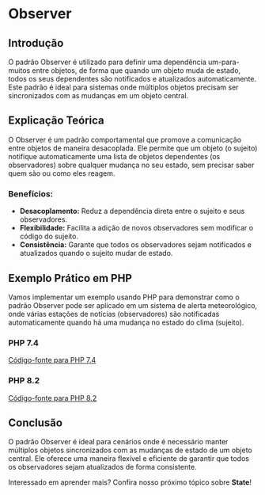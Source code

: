 # Observer

## Introdução
O padrão Observer é utilizado para definir uma dependência um-para-muitos entre objetos, de forma que quando um objeto muda de estado, todos os seus dependentes são notificados e atualizados automaticamente. Este padrão é ideal para sistemas onde múltiplos objetos precisam ser sincronizados com as mudanças em um objeto central.

## Explicação Teórica
O Observer é um padrão comportamental que promove a comunicação entre objetos de maneira desacoplada. Ele permite que um objeto (o sujeito) notifique automaticamente uma lista de objetos dependentes (os observadores) sobre qualquer mudança no seu estado, sem precisar saber quem são ou como eles reagem.

### Benefícios:
- **Desacoplamento:** Reduz a dependência direta entre o sujeito e seus observadores.
- **Flexibilidade:** Facilita a adição de novos observadores sem modificar o código do sujeito.
- **Consistência:** Garante que todos os observadores sejam notificados e atualizados quando o sujeito mudar de estado.

## Exemplo Prático em PHP

Vamos implementar um exemplo usando PHP para demonstrar como o padrão Observer pode ser aplicado em um sistema de alerta meteorológico, onde várias estações de notícias (observadores) são notificadas automaticamente quando há uma mudança no estado do clima (sujeito).

### PHP 7.4
[Código-fonte para PHP 7.4](../../src/behavioral-patterns/php7.4/ObserverExample.php)

### PHP 8.2
[Código-fonte para PHP 8.2](../../src/behavioral-patterns/php8.2/ObserverExample.php)

## Conclusão
O padrão Observer é ideal para cenários onde é necessário manter múltiplos objetos sincronizados com as mudanças de estado de um objeto central. Ele oferece uma maneira flexível e eficiente de garantir que todos os observadores sejam atualizados de forma consistente.

Interessado em aprender mais? Confira nosso próximo tópico sobre **State**!
